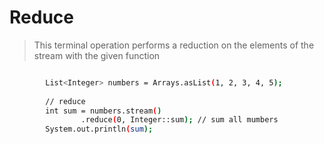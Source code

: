 # Reduce

> This terminal operation performs a reduction on the elements of the stream with the given function

```bash

        List<Integer> numbers = Arrays.asList(1, 2, 3, 4, 5);
        
        // reduce 
        int sum = numbers.stream()
                .reduce(0, Integer::sum); // sum all mumbers 
        System.out.println(sum);

```